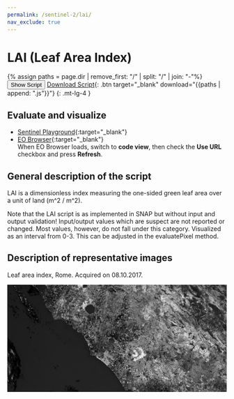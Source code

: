 ```yaml
---
permalink: /sentinel-2/lai/
nav_exclude: true
---
```


# LAI (Leaf Area Index)

{% assign paths = page.dir | remove_first: "/" | split: "/" | join: "-"%}
<button class="btn btn-primary" id="toggle-script" onclick="toggleScript()">Show Script</button>
[Download Script](script.js){: .btn target="_blank" download="{{paths | append: ".js"}}"}
{: .mt-lg-4 }

<div id="script" style="display:none;"> 
{% highlight javascript %}
{% include_relative script.js %}
{% endhighlight %}
</div>

## Evaluate and visualize
 - [Sentinel Playground](https://apps.sentinel-hub.com/sentinel-playground/?source=S2&lat=43.514198796857976&lng=16.601028442382812&zoom=11&evalscripturl=https://raw.githubusercontent.com/sentinel-hub/custom-scripts/master/sentinel-2/lai/script.js){:target="_blank"}    
 - [EO Browser](http://apps.sentinel-hub.com/eo-browser/#lat=41.9&lng=12.5&zoom=10&datasource=Sentinel-2%20L1C&time=2017-10-08&preset=CUSTOM&layers=B01,B02,B03&evalscripturl=https://raw.githubusercontent.com/sentinel-hub/custom-scripts/master/sentinel-2/lai/script.js){:target="_blank"}   
 When EO Browser loads, switch to **code view**, then check the **Use URL** checkbox and press **Refresh**. 


## General description of the script

LAI is a dimensionless index measuring the one-sided green leaf area over a unit of land (m^2 / m^2).

Note that the LAI script is as implemented in SNAP but without input and output validation!
Input/output values which are suspect are not reported or changed. Most values, however, do not fall under this category.
Visualized as an interval from 0-3. This can be adjusted in the evaluatePixel method.

## Description of representative images

Leaf area index, Rome. Acquired on 08.10.2017.

![snow classifier](fig/fig1.png)
